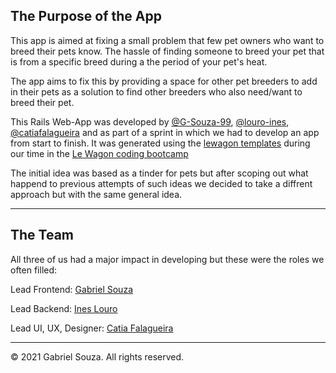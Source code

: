 The Purpose of the App
--------------
This app is aimed at fixing a small problem that few pet owners who want to breed their pets know. The hassle of finding someone to breed your pet that is from a specific breed during a the period of your pet's heat.

The app aims to fix this by providing a space for other pet breeders to add in their pets as a solution to find other breeders who also need/want to breed their pet.

This Rails Web-App was developed by [@G-Souza-99](https://github.com/G-Souza-99), [@louro-ines](https://github.com/louro-ines), [@catiafalagueira](https://github.com/catiafalagueira) and as part of a sprint in which we had to develop an app from start to finish. It was generated using the [lewagon templates](https://github.com/lewagon/rails-templates) during our time in the [Le Wagon coding bootcamp](https://www.lewagon.com)

The initial idea was based as a tinder for pets but after scoping out what happend to previous attempts of such ideas we decided to take a diffrent approach but with the same general idea.

-------------

The Team
------------------------
All three of us had a major impact in developing but these were the roles we often filled:

Lead Frontend: [Gabriel Souza](https://github.com/G-Souza-99)

Lead Backend: [Ines Louro](https://github.com/louro-ines) 

Lead UI, UX, Designer: [Catia Falagueira](https://github.com/catiafalagueira)

---------------------------

© 2021 Gabriel Souza.  All rights reserved.
